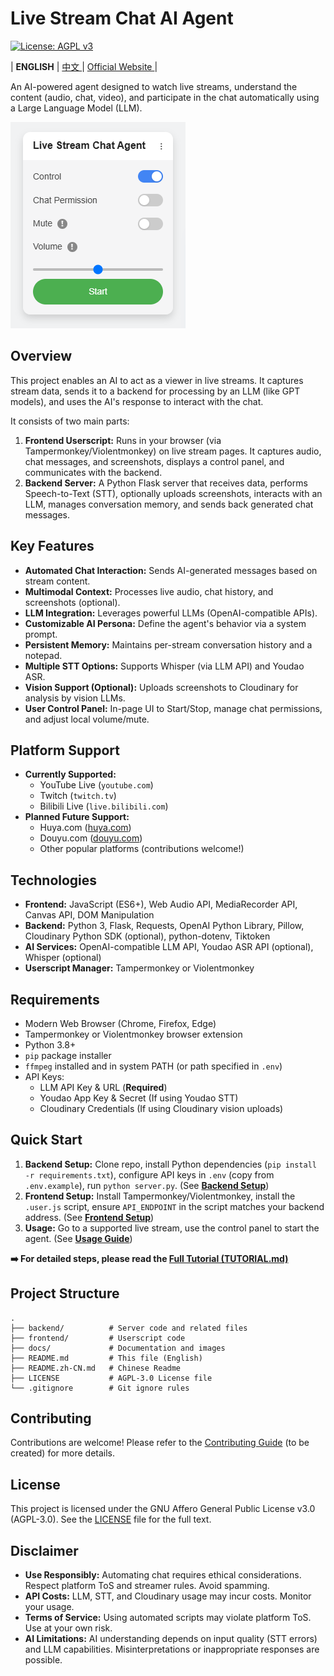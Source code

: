 # Live Stream Chat AI Agent

[![License: AGPL v3](https://img.shields.io/badge/License-AGPL_v3-blue.svg)](./LICENSE)

| **ENGLISH** | [ 中文 ](README.zh-CN.md) | [ Official Website ](https://lsca.enou.org/) |

An AI-powered agent designed to watch live streams, understand the content (audio, chat, video), and participate in the chat automatically using a Large Language Model (LLM).

![Control Panel](docs/panel_example.png)

## Overview

This project enables an AI to act as a viewer in live streams. It captures stream data, sends it to a backend for processing by an LLM (like GPT models), and uses the AI's response to interact with the chat.

It consists of two main parts:

1.  **Frontend Userscript:** Runs in your browser (via Tampermonkey/Violentmonkey) on live stream pages. It captures audio, chat messages, and screenshots, displays a control panel, and communicates with the backend.
2.  **Backend Server:** A Python Flask server that receives data, performs Speech-to-Text (STT), optionally uploads screenshots, interacts with an LLM, manages conversation memory, and sends back generated chat messages.

## Key Features

*   **Automated Chat Interaction:** Sends AI-generated messages based on stream content.
*   **Multimodal Context:** Processes live audio, chat history, and screenshots (optional).
*   **LLM Integration:** Leverages powerful LLMs (OpenAI-compatible APIs).
*   **Customizable AI Persona:** Define the agent's behavior via a system prompt.
*   **Persistent Memory:** Maintains per-stream conversation history and a notepad.
*   **Multiple STT Options:** Supports Whisper (via LLM API) and Youdao ASR.
*   **Vision Support (Optional):** Uploads screenshots to Cloudinary for analysis by vision LLMs.
*   **User Control Panel:** In-page UI to Start/Stop, manage chat permissions, and adjust local volume/mute.

## Platform Support

*   **Currently Supported:**
    *   YouTube Live (`youtube.com`)
    *   Twitch (`twitch.tv`)
    *   Bilibili Live (`live.bilibili.com`)
*   **Planned Future Support:**
    *   Huya.com ([huya.com](https://www.huya.com/))
    *   Douyu.com ([douyu.com](https://douyu.com/))
    *   Other popular platforms (contributions welcome!)

## Technologies

*   **Frontend:** JavaScript (ES6+), Web Audio API, MediaRecorder API, Canvas API, DOM Manipulation
*   **Backend:** Python 3, Flask, Requests, OpenAI Python Library, Pillow, Cloudinary Python SDK (optional), python-dotenv, Tiktoken
*   **AI Services:** OpenAI-compatible LLM API, Youdao ASR API (optional), Whisper (optional)
*   **Userscript Manager:** Tampermonkey or Violentmonkey

## Requirements

*   Modern Web Browser (Chrome, Firefox, Edge)
*   Tampermonkey or Violentmonkey browser extension
*   Python 3.8+
*   `pip` package installer
*   `ffmpeg` installed and in system PATH (or path specified in `.env`)
*   API Keys:
    *   LLM API Key & URL (**Required**)
    *   Youdao App Key & Secret (If using Youdao STT)
    *   Cloudinary Credentials (If using Cloudinary vision uploads)

## Quick Start

1.  **Backend Setup:** Clone repo, install Python dependencies (`pip install -r requirements.txt`), configure API keys in `.env` (copy from `.env.example`), run `python server.py`. (See [**Backend Setup**](docs/TUTORIAL.md#backend-server-setup))
2.  **Frontend Setup:** Install Tampermonkey/Violentmonkey, install the `.user.js` script, ensure `API_ENDPOINT` in the script matches your backend address. (See [**Frontend Setup**](docs/TUTORIAL.md#frontend-userscript-setup))
3.  **Usage:** Go to a supported live stream, use the control panel to start the agent. (See [**Usage Guide**](docs/TUTORIAL.md#usage))

**➡️ For detailed steps, please read the [Full Tutorial (TUTORIAL.md)](docs/TUTORIAL.md)**

## Project Structure
```
.
├── backend/          # Server code and related files
├── frontend/         # Userscript code
├── docs/             # Documentation and images
├── README.md         # This file (English)
├── README.zh-CN.md   # Chinese Readme
├── LICENSE           # AGPL-3.0 License file
└── .gitignore        # Git ignore rules
```

## Contributing

Contributions are welcome! Please refer to the [Contributing Guide](CONTRIBUTING.md) (to be created) for more details.

## License

This project is licensed under the GNU Affero General Public License v3.0 (AGPL-3.0). See the [LICENSE](./LICENSE) file for the full text.

## Disclaimer

*   **Use Responsibly:** Automating chat requires ethical considerations. Respect platform ToS and streamer rules. Avoid spamming.
*   **API Costs:** LLM, STT, and Cloudinary usage may incur costs. Monitor your usage.
*   **Terms of Service:** Using automated scripts may violate platform ToS. Use at your own risk.
*   **AI Limitations:** AI understanding depends on input quality (STT errors) and LLM capabilities. Misinterpretations or inappropriate responses are possible.


